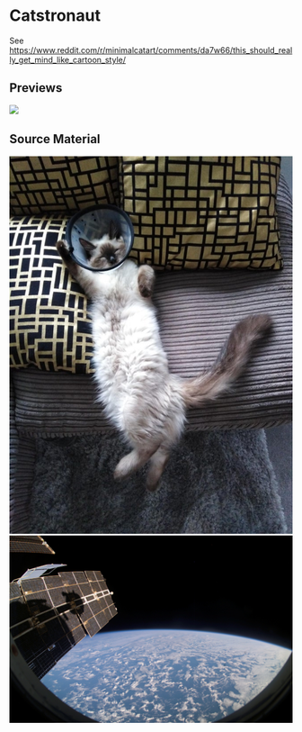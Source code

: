 # Catstronaut

See <https://www.reddit.com/r/minimalcatart/comments/da7w66/this_should_really_get_mind_like_cartoon_style/>

## Previews

[![](./Exported/Final.png)](./Exported/Final.png)

## Source Material

[![](./cat.jpg)](./cat.jpg)
[![](./background.jpg)](./background.jpg)
